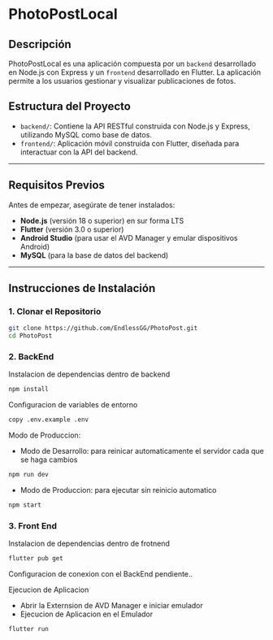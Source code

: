 # PhotoPostLocal

## Descripción
PhotoPostLocal es una aplicación compuesta por un `backend` desarrollado en Node.js con Express y un `frontend` desarrollado en Flutter. La aplicación permite a los usuarios gestionar y visualizar publicaciones de fotos.

## Estructura del Proyecto
- `backend/`: Contiene la API RESTful construida con Node.js y Express, utilizando MySQL como base de datos.
- `frontend/`: Aplicación móvil construida con Flutter, diseñada para interactuar con la API del backend.

---

## Requisitos Previos
Antes de empezar, asegúrate de tener instalados:

- **Node.js** (versión 18 o superior) en sur forma LTS
- **Flutter** (versión 3.0 o superior)
- **Android Studio** (para usar el AVD Manager y emular dispositivos Android)
- **MySQL** (para la base de datos del backend)

---

## Instrucciones de Instalación

### 1. Clonar el Repositorio

```bash
git clone https://github.com/EndlessGG/PhotoPost.git
cd PhotoPost
```

### 2. BackEnd

Instalacion de dependencias dentro de backend
```bash
npm install
```

Configuracion de variables de entorno
```bash
copy .env.example .env
```

Modo de Produccion:

- Modo de Desarrollo: para reinicar automaticamente el servidor cada que se haga cambios
```bash
npm run dev
```

- Modo de Produccion: para ejecutar sin reinicio automatico
```bash
npm start
```

### 3. Front End

Instalacion de dependencias dentro de frotnend
```bash
flutter pub get
```

Configuracion de conexion con el BackEnd
pendiente..

Ejecucion de Aplicacion
 - Abrir la Externsion de AVD Manager e iniciar emulador
 - Ejecucion de Aplicacion en el Emulador
 ```bash
 flutter run
 ```
